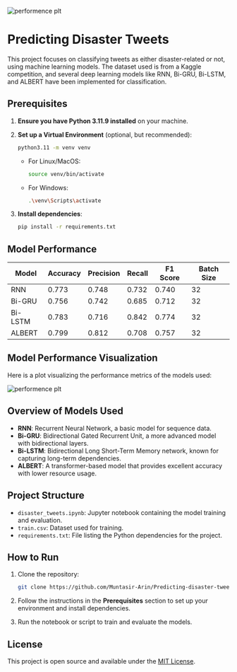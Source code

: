 ![performence plt](https://pkseeg.com/project/nlp-disaster-tweets/featured_hu1fab531a599ec64148ba8b7009fdb0ff_507366_720x0_resize_lanczos_2.png)

# Predicting Disaster Tweets

This project focuses on classifying tweets as either disaster-related or not, using machine learning models. The dataset used is from a Kaggle competition, and several deep learning models like RNN, Bi-GRU, Bi-LSTM, and ALBERT have been implemented for classification.

## Prerequisites

1. **Ensure you have Python 3.11.9 installed** on your machine.

2. **Set up a Virtual Environment** (optional, but recommended):
   ```bash
   python3.11 -m venv venv
   ```

   - For Linux/MacOS:
     ```bash
     source venv/bin/activate
     ```
   - For Windows:
     ```bash
     .\venv\Scripts\activate
     ```

3. **Install dependencies**:
   ```bash
   pip install -r requirements.txt
   ```

## Model Performance

| Model    | Accuracy | Precision | Recall | F1 Score | Batch Size |
|----------|----------|-----------|--------|----------|------------|
| RNN      | 0.773    | 0.748     | 0.732  | 0.740    | 32         |
| Bi-GRU   | 0.756    | 0.742     | 0.685  | 0.712    | 32         |
| Bi-LSTM  | 0.783    | 0.716     | 0.842  | 0.774    | 32         |
| ALBERT   | 0.799    | 0.812     | 0.708  | 0.757    | 32         |

## Model Performance Visualization
Here is a plot visualizing the performance metrics of the models used:

![performence plt](https://i.imgur.com/74GcI2K.png)

## Overview of Models Used

- **RNN**: Recurrent Neural Network, a basic model for sequence data.
- **Bi-GRU**: Bidirectional Gated Recurrent Unit, a more advanced model with bidirectional layers.
- **Bi-LSTM**: Bidirectional Long Short-Term Memory network, known for capturing long-term dependencies.
- **ALBERT**: A transformer-based model that provides excellent accuracy with lower resource usage.

## Project Structure

- `disaster_tweets.ipynb`: Jupyter notebook containing the model training and evaluation.
- `train.csv`: Dataset used for training.
- `requirements.txt`: File listing the Python dependencies for the project.

## How to Run

1. Clone the repository:
   ```bash
   git clone https://github.com/Muntasir-Arin/Predicting-disaster-tweets.git
   ```

2. Follow the instructions in the **Prerequisites** section to set up your environment and install dependencies.

3. Run the notebook or script to train and evaluate the models.

## License

This project is open source and available under the [MIT License](LICENSE).
